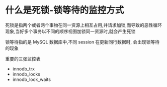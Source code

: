 # 什么是死锁-锁等待的监控方式

死锁是指两个或者两个事物在同一资源上相互占用,并请求加锁,而导致的恶性循环现象,当好多个事务以不同的顺序视图加锁同一资源时,就会产生死锁

锁等待指的是 MySQL 数据库中,不同 session 在更新同行数据时, 会出现锁等待的现象

重要的三张监控表

- innodb_trx
- innodb_locks
- innodb_lock_waits 